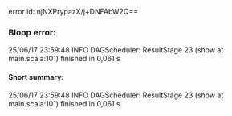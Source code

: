 error id: njNXPrypazX/j+DNFAbW2Q==
### Bloop error:

25/06/17 23:59:48 INFO DAGScheduler: ResultStage 23 (show at main.scala:101) finished in 0,061 s
#### Short summary: 

25/06/17 23:59:48 INFO DAGScheduler: ResultStage 23 (show at main.scala:101) finished in 0,061 s